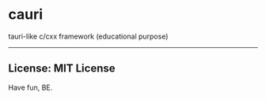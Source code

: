 # cauri
tauri-like c/cxx framework (educational purpose)

---

## License: MIT License

Have fun, BE.
